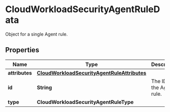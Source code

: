 # CloudWorkloadSecurityAgentRuleData

Object for a single Agent rule.

## Properties

| Name           | Type                                                                                        | Description               | Notes      |
| -------------- | ------------------------------------------------------------------------------------------- | ------------------------- | ---------- |
| **attributes** | [**CloudWorkloadSecurityAgentRuleAttributes**](CloudWorkloadSecurityAgentRuleAttributes.md) |                           | [optional] |
| **id**         | **String**                                                                                  | The ID of the Agent rule. | [optional] |
| **type**       | **CloudWorkloadSecurityAgentRuleType**                                                      |                           | [optional] |
